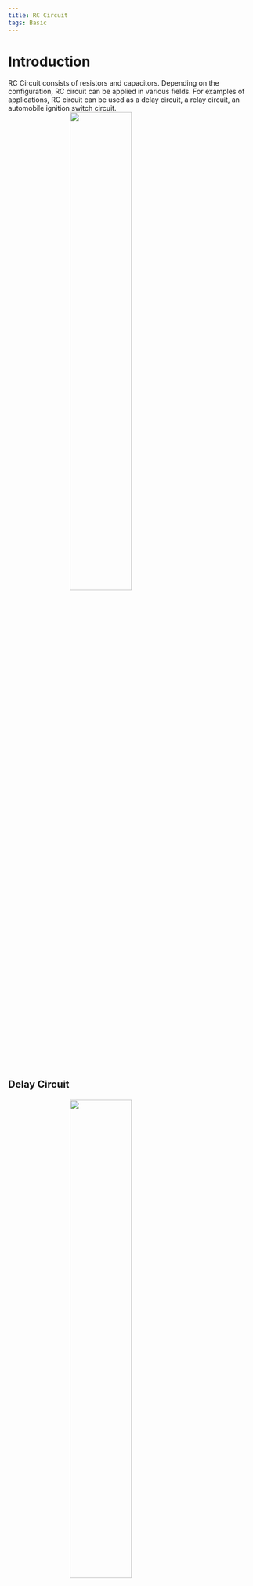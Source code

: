 ```yaml
---
title: RC Circuit
tags: Basic
---  
```


# Introduction  
RC Circuit consists of resistors and capacitors. Depending on the configuration, RC circuit can be applied in various fields. For examples of applications, RC circuit can be used as a delay circuit, a relay circuit, an automobile ignition switch circuit.  
<img class="image image--xl" src="/assets/images/contents/RC_Circuit/capacitor_simple.jpg" style="display: block;margin-left: auto;margin-right: auto;width: 50%;"/>
<p style="font-size: 20px;font-weight: bold;">Delay Circuit</p>

<img class="image image--xl" src="/assets/images/contents/RC_Circuit/illustration_of_capacitor_charging.jpg" style="display: block;margin-left: auto;margin-right: auto;width: 50%;"/>  

# Step Response  
<img class="image image--lg" src="/assets/images/contents/RC_Circuit/capacitor_step_response.jpg" style="display: block;margin-left: auto;margin-right: auto;width: 50%;"/>  

# Limits

## Voltage Rating
Every capacitor has a limit on the amount of voltage that it can withstand across its plates. The voltage rating specifies the maximum dc voltage that can be applied without risk of damage to the device. Below is a datasheet of a MLCC. Appropriate capacitors must be selected to avoid damage to the circuit.  
<img class="image image--xl" src="/assets/images/contents/RC_Circuit/datasheet_mlcc.jpg" style="height: 200px; display: block;margin-left: auto;margin-right: auto;width: 90%;"/>  

## Temperature Coefficient  
The temperature coefficient indicates the amount and direction of a change in capacitance value with temperature. For example, a negative temperature coefficient of 150 ppm/°C for a 1 mF capacitor means that for every degree rise in temperature, the capacitance decreases by 150 pF.  

## Leakage  
No insulating material is perfect. The dielectric of any capacitor will conduct some very small amount of current. Thus, the charge on a capacitor will eventually leak off. Some types of capacitors, such as large electrolytic types, have higher leakages than others.  
<img class="image image--md" src="/assets/images/contents/RC_Circuit/capacitor_leakage_eq_circuit.jpg" style="display: block;margin-left: auto;margin-right: auto;width: 50%;"/>  

# Types of Capacitors  
[Mica Capacitor](https://eepower.com/capacitor-guide/types/mica-capacitor/#)  
Mica capacitors are available with capacitance values ranging from 1 pF to 0.1 mF and voltage ratings from 100 V dc to 2,500 V dc. Mica has a typical dielectric constant of 5.

[Ceramic Capacitor](https://eepower.com/capacitor-guide/types/ceramic-capacitor/)  
Ceramic dielectrics provide very high dielectric constants (1,200 is typical). As a result, comparatively high capacitance values can be achieved in a small physical size. Ceramic capacitors typically are available in capacitance values ranging from 1 pF to 100 mF with voltage ratings up to 6 kV.  

[Plastic-Film Capacitors](https://eepower.com/capacitor-guide/types/film-capacitor/)  
A film capacitor is a capacitor that uses a thin plastic film as the dielectric. They are relatively cheap, stable over time and have low self-inductance and ESR, while some film capacitors can withstand large reactive power values.  

[Electrolytic Capacitors](https://eepower.com/capacitor-guide/types/electrolytic-capacitor/)  
An electrolytic capacitor is a polarized capacitor which uses an electrolyte to achieve a larger capacitance than other capacitor types. Electrolytic capacitors have polarity. So, they must be forward biased.  

# Calculation of capacitance  
## Series  
1/Ceq = 1/C1 + 1/C2 + ... + 1/Cn

## Parallel  
Ceq = C1 + C2 + ... + Cn

# Applications  
<img class="image image--xl" src="/assets/images/contents/RC_Circuit/DelayCircuit.jpg" style="display: block;margin-left: auto;margin-right: auto;width: 50%;"/>
<p style="font-size: 20px;font-weight: bold;">Delay Circuit</p>
<p style="font-size: 15px;font-weight: normal;">The larger R2, the longer it will take for the neon lamp to fully light up.</p>

<img class="image image--xl" src="/assets/images/contents/RC_Circuit/DelayCircuit.jpg" style="display: block;margin-left: auto;margin-right: auto;width: 50%;"/>
<p style="font-size: 20px;font-weight: bold;">Relay Circuit</p>
<p style="font-size: 15px;font-weight: normal;">The larger R2, the longer it will take for the neon lamp to fully light up.</p>

<img class="image image--xl" src="/assets/images/contents/RC_Circuit/RC_Charging.jpg" style="display: block;margin-left: auto;margin-right: auto;width: 50%;"/>
<p style="font-size: 20px;font-weight: bold;">Charging State</p>
<p style="font-size: 15px;font-weight: normal;">4~5τ can be used as a settling time.</p>

<img class="image image--xl" src="/assets/images/contents/RC_Circuit/RC_Discharging.jpg" style="display: block;margin-left: auto;margin-right: auto;width: 50%;"/>
<p style="font-size: 20px;font-weight: bold;">Discharging State</p>
<p style="font-size: 15px;font-weight: normal;">4~5τ can be used as a settling time.</p>

----  

<div class="item">
  <div class="item__image">
    <img class="image" src="/assets/images/contents/refs.jpg"/>
  </div>
  <div class="item__content">
    <div class="item__header">
      <p style='font-size=6px;font-weight: bold;'>References</p>
      <p style='font-size=5px;'>- Charles Alexander, Matthew Sadiku - Fundamentals of Electric Circuits-McGraw-Hill Science_Engineering_Math (2012)</p>
      <p style='font-size=5px;'>- thomas l. floyd - Principles of Electric Circuits 10th ed</p>
    </div>
  </div>
</div>